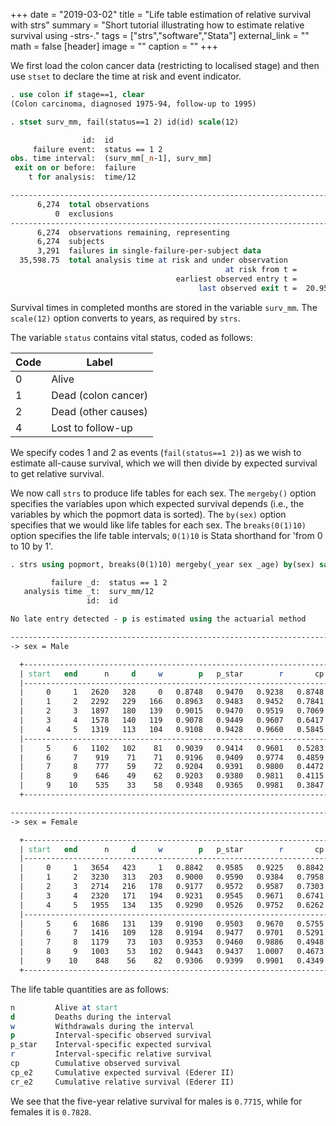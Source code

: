 +++
date = "2019-03-02"
title = "Life table estimation of relative survival with strs"
summary = "Short tutorial illustrating how to estimate relative survival using -strs-."
tags = ["strs","software","Stata"]
external_link = "" 
math = false
[header]
image = ""
caption = ""
+++

We first load the colon cancer data (restricting to localised stage) and then use `stset` to declare the time at risk and event indicator.

```stata
. use colon if stage==1, clear
(Colon carcinoma, diagnosed 1975-94, follow-up to 1995)

. stset surv_mm, fail(status==1 2) id(id) scale(12)

                id:  id
     failure event:  status == 1 2
obs. time interval:  (surv_mm[_n-1], surv_mm]
 exit on or before:  failure
    t for analysis:  time/12

------------------------------------------------------------------------------
      6,274  total observations
          0  exclusions
------------------------------------------------------------------------------
      6,274  observations remaining, representing
      6,274  subjects
      3,291  failures in single-failure-per-subject data
  35,598.75  total analysis time at risk and under observation
                                                at risk from t =         0
                                     earliest observed entry t =         0
                                          last observed exit t =  20.95833
```

Survival times in completed months are stored in the variable `surv_mm`. The `scale(12)` option converts to years, as required by `strs`.

The variable `status` contains vital status, coded as follows:

| Code | Label                    |
| -----|------------------------- |
| 0    | Alive                    |
| 1    | Dead (colon cancer)      |
| 2    | Dead (other causes)      |
| 4    | Lost to follow-up        |

We specify codes 1 and 2 as events (`fail(status==1 2)`) as we wish to estimate all-cause survival, which we will then divide by expected survival to get relative survival. 

We now call `strs` to produce life tables for each sex. The `mergeby()` option specifies the variables upon which expected survival depends (i.e., the variables by which the popmort data is sorted). The `by(sex)` option specifies that we would like life tables for each sex. The `breaks(0(1)10)` option specifies the life table intervals; `0(1)10` is Stata shorthand for 'from 0 to 10 by 1'.

```stata
. strs using popmort, breaks(0(1)10) mergeby(_year sex _age) by(sex) save(replace)

         failure _d:  status == 1 2
   analysis time _t:  surv_mm/12
                 id:  id

No late entry detected - p is estimated using the actuarial method

----------------------------------------------------------------------------------------------------------------
-> sex = Male

  +------------------------------------------------------------------------------------------------------------+
  | start   end      n     d     w        p   p_star        r       cp    cp_e2    cr_e2   lo_cr_e2   hi_cr_e2 |
  |------------------------------------------------------------------------------------------------------------|
  |     0     1   2620   328     0   0.8748   0.9470   0.9238   0.8748   0.9470   0.9238     0.9098     0.9366 |
  |     1     2   2292   229   166   0.8963   0.9483   0.9452   0.7841   0.8980   0.8732     0.8549     0.8904 |
  |     2     3   1897   180   139   0.9015   0.9470   0.9519   0.7069   0.8504   0.8312     0.8097     0.8518 |
  |     3     4   1578   140   119   0.9078   0.9449   0.9607   0.6417   0.8036   0.7986     0.7742     0.8221 |
  |     4     5   1319   113   104   0.9108   0.9428   0.9660   0.5845   0.7576   0.7715     0.7444     0.7977 |
  |------------------------------------------------------------------------------------------------------------|
  |     5     6   1102   102    81   0.9039   0.9414   0.9601   0.5283   0.7132   0.7407     0.7110     0.7698 |
  |     6     7    919    71    71   0.9196   0.9409   0.9774   0.4859   0.6711   0.7239     0.6916     0.7557 |
  |     7     8    777    59    72   0.9204   0.9391   0.9800   0.4472   0.6303   0.7095     0.6745     0.7441 |
  |     8     9    646    49    62   0.9203   0.9380   0.9811   0.4115   0.5912   0.6961     0.6582     0.7337 |
  |     9    10    535    33    58   0.9348   0.9365   0.9981   0.3847   0.5537   0.6948     0.6538     0.7357 |
  +------------------------------------------------------------------------------------------------------------+

----------------------------------------------------------------------------------------------------------------
-> sex = Female

  +------------------------------------------------------------------------------------------------------------+
  | start   end      n     d     w        p   p_star        r       cp    cp_e2    cr_e2   lo_cr_e2   hi_cr_e2 |
  |------------------------------------------------------------------------------------------------------------|
  |     0     1   3654   423     1   0.8842   0.9585   0.9225   0.8842   0.9585   0.9225     0.9113     0.9329 |
  |     1     2   3230   313   203   0.9000   0.9590   0.9384   0.7958   0.9192   0.8657     0.8510     0.8797 |
  |     2     3   2714   216   178   0.9177   0.9572   0.9587   0.7303   0.8799   0.8300     0.8129     0.8463 |
  |     3     4   2320   171   194   0.9231   0.9545   0.9671   0.6741   0.8398   0.8027     0.7835     0.8211 |
  |     4     5   1955   134   135   0.9290   0.9526   0.9752   0.6262   0.8000   0.7828     0.7617     0.8032 |
  |------------------------------------------------------------------------------------------------------------|
  |     5     6   1686   131   139   0.9190   0.9503   0.9670   0.5755   0.7603   0.7569     0.7338     0.7796 |
  |     6     7   1416   109   128   0.9194   0.9477   0.9701   0.5291   0.7205   0.7343     0.7090     0.7591 |
  |     7     8   1179    73   103   0.9353   0.9460   0.9886   0.4948   0.6816   0.7260     0.6986     0.7529 |
  |     8     9   1003    53   102   0.9443   0.9437   1.0007   0.4673   0.6432   0.7265     0.6969     0.7557 |
  |     9    10    848    56    82   0.9306   0.9399   0.9901   0.4349   0.6046   0.7193     0.6871     0.7512 |
  +------------------------------------------------------------------------------------------------------------+
```
The life table quantities are as follows:
```stata 
n         Alive at start
d         Deaths during the interval
w         Withdrawals during the interval
p         Interval-specific observed survival
p_star    Interval-specific expected survival
r         Interval-specific relative survival
cp        Cumulative observed survival
cp_e2     Cumulative expected survival (Ederer II)
cr_e2     Cumulative relative survival (Ederer II)
``` 

We see that the five-year relative survival for males is `0.7715`, while for females it is `0.7828`.


